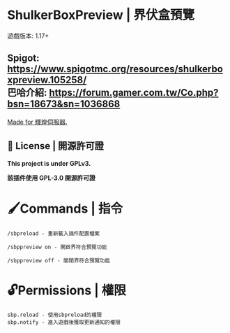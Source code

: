 # ShulkerBoxPreview | 界伏盒預覽
遊戲版本: 1.17+

Spigot: https://www.spigotmc.org/resources/shulkerboxpreview.105258/<br>
巴哈介紹: https://forum.gamer.com.tw/Co.php?bsn=18673&sn=1036868
---

[Made for 輝煌伺服器.](https://discord.gg/5MHGpAFGEN "The Copyright of the entire source codes is owned by YT_iceice according to Article 10 the Copyright Law of the Republic of China.")

## 📃 License | 開源許可證

**This project is under GPLv3.**

**該插件使用 GPL-3.0 開源許可證**

# 🖌Commands | 指令
```
/sbpreload - 重新載入插件配置檔案 

/sbppreview on - 開啟界符合預覽功能

/sbppreview off - 關閉界符合預覽功能
```

# 🔓Permissions | 權限
```
sbp.reload - 使用sbpreload的權限
sbp.notify - 進入遊戲後獲取更新通知的權限
```
